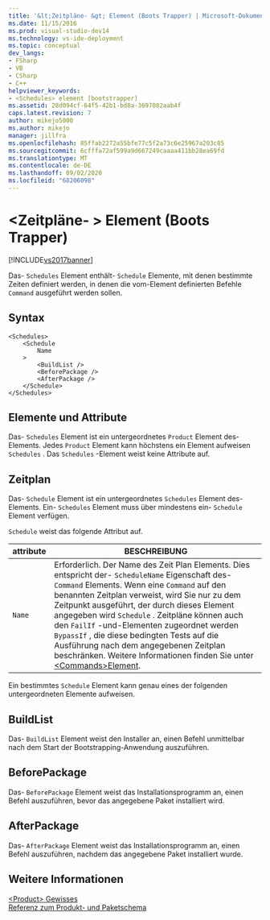 ```yaml
---
title: '&lt;Zeitpläne- &gt; Element (Boots Trapper) | Microsoft-Dokumentation'
ms.date: 11/15/2016
ms.prod: visual-studio-dev14
ms.technology: vs-ide-deployment
ms.topic: conceptual
dev_langs:
- FSharp
- VB
- CSharp
- C++
helpviewer_keywords:
- <Schedules> element [bootstrapper]
ms.assetid: 28d094cf-64f5-42b1-bd8a-3697082aab4f
caps.latest.revision: 7
author: mikejo5000
ms.author: mikejo
manager: jillfra
ms.openlocfilehash: 85ffab2272a55bfe77c5f2a73c6e25967a203c85
ms.sourcegitcommit: 6cfffa72af599a9d667249caaaa411bb28ea69fd
ms.translationtype: MT
ms.contentlocale: de-DE
ms.lasthandoff: 09/02/2020
ms.locfileid: "68206098"
---
```

# <a name="ltschedulesgt-element-bootstrapper"></a>&lt;Zeitpläne- &gt; Element (Boots Trapper)
[!INCLUDE[vs2017banner](../includes/vs2017banner.md)]

Das- `Schedules` Element enthält- `Schedule` Elemente, mit denen bestimmte Zeiten definiert werden, in denen die vom-Element definierten Befehle `Command` ausgeführt werden sollen.  
  
## <a name="syntax"></a>Syntax  
  
```  
<Schedules>  
    <Schedule  
        Name  
    >  
        <BuildList />  
        <BeforePackage />  
        <AfterPackage />  
    </Schedule>  
</Schedules>  
```  
  
## <a name="elements-and-attributes"></a>Elemente und Attribute  
 Das- `Schedules` Element ist ein untergeordnetes `Product` Element des-Elements. Jedes `Product` Element kann höchstens ein Element aufweisen `Schedules` . Das `Schedules` -Element weist keine Attribute auf.  
  
## <a name="schedule"></a>Zeitplan  
 Das- `Schedule` Element ist ein untergeordnetes `Schedules` Element des-Elements. Ein- `Schedules` Element muss über mindestens ein- `Schedule` Element verfügen.  
  
 `Schedule` weist das folgende Attribut auf.  
  
|attribute|BESCHREIBUNG|  
|---------------|-----------------|  
|`Name`|Erforderlich. Der Name des Zeit Plan Elements. Dies entspricht der- `ScheduleName` Eigenschaft des- `Command` Elements. Wenn eine `Command` auf den benannten Zeitplan verweist, wird Sie nur zu dem Zeitpunkt ausgeführt, der durch dieses Element angegeben wird `Schedule` . Zeitpläne können auch den `FailIf` -und-Elementen zugeordnet werden `BypassIf` , die diese bedingten Tests auf die Ausführung nach dem angegebenen Zeitplan beschränken. Weitere Informationen finden Sie unter [\<Commands>Element](../deployment/commands-element-bootstrapper.md).|  
  
 Ein bestimmtes `Schedule` Element kann genau eines der folgenden untergeordneten Elemente aufweisen.  
  
## <a name="buildlist"></a>BuildList  
 Das- `BuildList` Element weist den Installer an, einen Befehl unmittelbar nach dem Start der Bootstrapping-Anwendung auszuführen.  
  
## <a name="beforepackage"></a>BeforePackage  
 Das- `BeforePackage` Element weist das Installationsprogramm an, einen Befehl auszuführen, bevor das angegebene Paket installiert wird.  
  
## <a name="afterpackage"></a>AfterPackage  
 Das- `AfterPackage` Element weist das Installationsprogramm an, einen Befehl auszuführen, nachdem das angegebene Paket installiert wurde.  
  
## <a name="see-also"></a>Weitere Informationen  
 [\<Product> Gewisses](../deployment/product-element-bootstrapper.md)   
 [Referenz zum Produkt- und Paketschema](../deployment/product-and-package-schema-reference.md)
